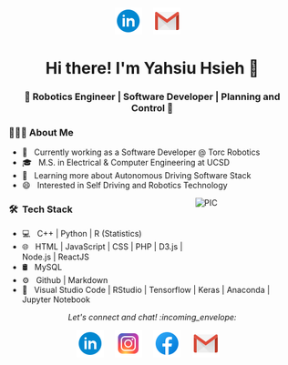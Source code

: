 <!--
**yahsiuhsieh/yahsiuhsieh** is a ✨ _special_ ✨ repository because its `README.md` (this file) appears on your GitHub profile.


<h3> 🛠 &nbsp;Tech Stack</h3>

- 💻 &nbsp;
  C++ | Python
- ⚡ &nbsp;
  Planning, Control, Machine Learning, Reinforcement Learning
- 🔧 &nbsp;
  ROS | PyTorch | Linux | Gazebo | Git | Docker | OpenAI Gym | Airflow
  
<!--<div>
  <h3> 💻 Languages and Tools </h3>
  <p>
    <img src="https://www.linkpicture.com/q/c_3.png" width="50">
    <img title="Python" src="https://raw.githubusercontent.com/Thomas-George-T/Thomas-George-T/master/assets/python.svg" width="50" />
    <img src="https://www.linkpicture.com/q/html_3.png" width="50">
    <img src="https://www.linkpicture.com/q/js_10.png" width="55" height="55px">
    <img src="https://www.linkpicture.com/q/css_1.png" width="50">
    <img src="https://www.linkpicture.com/q/php_1.png" width="40">
    <img src="https://www.linkpicture.com/q/d3js.png" width="45">
    <img src="https://www.linkpicture.com/q/jupyter.png" width="50">
    <img src="https://www.linkpicture.com/q/nodejs.png" width="80" height="65">
    <img src="https://www.linkpicture.com/q/mysql.png" width="50">
    <img src="https://www.linkpicture.com/q/tensorflow.png" width="100">
    <img src="https://www.linkpicture.com/q/react_1.png" width="130">
    <img src="https://www.linkpicture.com/q/vscode.png" width="150" height="65">
  <p>
</div> -->

<p align="center">
<a href="https://www.linkedin.com/in/yahsiuhsieh/"><img src="https://github.com/sarthak77/sarthak77/blob/master/icons/icons8-linkedin-circled-48.png" alt="LinkedIn"></a> &nbsp; &nbsp;
<a href="y4hsieh@eng.ucsd.edu"><img src="https://github.com/sarthak77/sarthak77/blob/master/icons/icons8-gmail-48.png" alt="Gmail"></a> &nbsp; &nbsp;
</p>

<!--https://icons8.com/icons/set/svg-->


<!--
**yahsiuhsieh/yahsiuhsieh** is a ✨ _special_ ✨ repository because its `README.md` (this file) appears on your GitHub profile.

Here are some ideas to get you started:

- 🔍 I’m currently working on ...
- 🌱 I’m currently learning ...
- 👯 I’m looking to collaborate on ...
- 🤔 I’m looking for help with ...
- 💬 Ask me about ...
- 📫 How to reach me: ...
- 😄 Pronouns: ...
- ⚡ Fun fact: ...
-->

<h1 align="center">Hi there! I'm Yahsiu Hsieh 👋 </h1>
<h3 align="center">🚀 Robotics Engineer | Software Developer | Planning and Control  🚀</h3>

<div align="left"> 
  <h3> 👨🏻‍💻 About Me </h3>

  - 🔭 &nbsp; Currently working as a Software Developer @ Torc Robotics
  - 🎓 &nbsp; M.S. in Electrical & Computer Engineering at UCSD
  - 🌱 &nbsp; Learning more about Autonomous Driving Software Stack
  - 😄 &nbsp; Interested in Self Driving and Robotics Technology
</div>

<div>
<img width = "35%" align="right" alt="PIC" height="130px" src="https://www.linkpicture.com/q/ucsd-logo.png" />
</div>

<h3> 🛠 &nbsp;Tech Stack</h3>

- 💻 &nbsp;
  C++ | Python | R (Statistics)
- 🌐 &nbsp;
  HTML | JavaScript | CSS | PHP | D3.js | Node.js | ReactJS
- 🛢 &nbsp;
  MySQL
- ⚙️ &nbsp;
  Github | Markdown
- 🔧 &nbsp;
  Visual Studio Code | RStudio | Tensorflow | Keras | Anaconda | Jupyter Notebook
  
<!--<div>
  <h3> 💻 Languages and Tools </h3>
  <p>
    <img src="https://www.linkpicture.com/q/c_3.png" width="50">
    <img title="Python" src="https://raw.githubusercontent.com/Thomas-George-T/Thomas-George-T/master/assets/python.svg" width="50" />
    <img src="https://www.linkpicture.com/q/html_3.png" width="50">
    <img src="https://www.linkpicture.com/q/js_10.png" width="55" height="55px">
    <img src="https://www.linkpicture.com/q/css_1.png" width="50">
    <img src="https://www.linkpicture.com/q/php_1.png" width="40">
    <img src="https://www.linkpicture.com/q/d3js.png" width="45">
    <img src="https://www.linkpicture.com/q/jupyter.png" width="50">
    <img src="https://www.linkpicture.com/q/nodejs.png" width="80" height="65">
    <img src="https://www.linkpicture.com/q/mysql.png" width="50">
    <img src="https://www.linkpicture.com/q/tensorflow.png" width="100">
    <img src="https://www.linkpicture.com/q/react_1.png" width="130">
    <img src="https://www.linkpicture.com/q/vscode.png" width="150" height="65">
  <p>
</div> -->

<p align="center"> 
  <i> Let's connect and chat! :incoming_envelope: </i>
</p>
<p align="center">
<a href="https://www.linkedin.com/in/shao-chun-wang/"><img src="https://github.com/sarthak77/sarthak77/blob/master/icons/icons8-linkedin-circled-48.png" alt="LinkedIn"></a> &nbsp; &nbsp;
<a href="https://www.instagram.com/aaronwang1023/"><img src="https://github.com/sarthak77/sarthak77/blob/master/icons/icons8-instagram-48.png" alt="Instagram"></a> &nbsp; &nbsp;
<a href="https://www.facebook.com/profile.php?id=100000457877838"><img src="https://github.com/sarthak77/sarthak77/blob/master/icons/icons8-facebook-48.png" alt="Facebook"></a> &nbsp; &nbsp;
<a href="mailto:shaochun@vt.edu"><img src="https://github.com/sarthak77/sarthak77/blob/master/icons/icons8-gmail-48.png" alt="Gmail"></a> &nbsp; &nbsp;
</p>

<!--https://icons8.com/icons/set/svg-->
